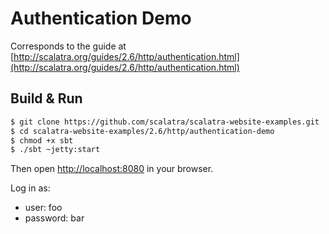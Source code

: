 # Authentication Demo #

Corresponds to the guide at [http://scalatra.org/guides/2.6/http/authentication.html](http://scalatra.org/guides/2.6/http/authentication.html)


## Build & Run ##

```sh
$ git clone https://github.com/scalatra/scalatra-website-examples.git
$ cd scalatra-website-examples/2.6/http/authentication-demo
$ chmod +x sbt
$ ./sbt ~jetty:start
```

Then open [http://localhost:8080](http://localhost:8080) in your browser.

Log in as:

- user: foo
- password: bar
